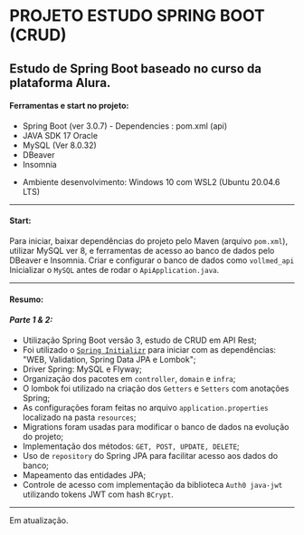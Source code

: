 # PROJETO ESTUDO SPRING BOOT (CRUD)

## Estudo de Spring Boot baseado no curso da plataforma Alura.

#### Ferramentas e start no projeto:

- Spring Boot (ver 3.0.7) - Dependencies : pom.xml (api)
- JAVA SDK 17 Oracle
- MySQL (Ver 8.0.32)
- DBeaver
- Insomnia

* Ambiente desenvolvimento: Windows 10 com WSL2 (Ubuntu 20.04.6 LTS)

------------

#### Start:

Para iniciar, baixar dependências do projeto pelo Maven (arquivo `pom.xml`), utilizar MySQL ver 8, e ferramentas
de acesso ao banco de dados pelo DBeaver e Insomnia.
Criar e configurar o banco de dados como `vollmed_api`
Inicializar o `MySQL` antes de rodar o `ApiApplication.java`.

-------------

#### Resumo:

#### _Parte 1 & 2:_

- Utilização Spring Boot versão 3, estudo de CRUD em API Rest;
- Foi utilizado o <a href="https://start.spring.io/" target="_blank">`Spring Initializr`</a> para iniciar com as
  dependências: "WEB, Validation, Spring Data JPA e Lombok";
- Driver Spring: MySQL e Flyway;
- Organização dos pacotes em `controller`, `domain` e `infra`;
- O lombok foi utilizado na criação dos `Getters` e `Setters` com anotações Spring;
- As configurações foram feitas no arquivo `application.properties` localizado na pasta `resources`;
- Migrations foram usadas para modificar o banco de dados na evolução do projeto;
- Implementação dos métodos: `GET, POST, UPDATE, DELETE`;
- Uso de `repository` do Spring JPA para facilitar acesso aos dados do banco;
- Mapeamento das entidades JPA;
- Controle de acesso com implementação da biblioteca `Auth0 java-jwt` utilizando tokens JWT com hash `BCrypt`.

---
Em atualização.
